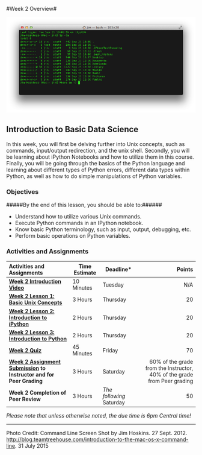 #Week 2 Overview#

![Command line image](images/command-line.png)
## Introduction to Basic Data Science ##

In this week, you will first be delving further into Unix concepts, such
as commands, input/output redirection, and the unix shell.  Secondly,
you will be learning about iPython Notebooks and how to utilize them in
this course.  Finally, you will be going through the basics of the
Python language and learning about different types of Python errors,
different data types within Python, as well as how to do simple
manipulations of Python variables.

### Objectives ###

#####By the end of this lesson, you should be able to:######

- Understand how to utilize various Unix commands.
- Execute Python commands in an IPython notebook.
- Know basic Python terminology, such as input, output, debugging, etc.
- Perform basic operations on Python variables.

### Activities and Assignments ###

|Activities and Assignments | Time Estimate | Deadline* | Points|
|:------| -----|-------|----------:|
|**[Week 2 Introduction Video][wv]** | 10 Minutes | Tuesday |N/A|
|**[Week 2 Lesson 1: Basic Unix Concepts](lesson1.md)**| 3 Hours |Thursday| 20|
|**[Week 2 Lesson 2: Introduction to iPython](lesson2.md)**| 2 Hours | Thursday | 20 |
|**[Week 2 Lesson 3: Introduction to Python](lesson3.md)**| 2 Hours | Thursday| 20 |
|**[Week 2 Quiz][wq]**| 45 Minutes | Friday | 70|
|**[Week 2 Assignment Submission][wa] to Instructor and for Peer Grading**| 3 Hours | Saturday | 60% of the grade from the Instructor, 40% of the grade from Peer grading | 
|**Week 2 Completion of Peer Review**| 3 Hours | *The following* Saturday | 50 | 

*Please note that unless otherwise noted, the due time is 6pm Central time!*

----------
[wq]: https://learn.illinois.edu/mod/quiz/view.php?id=1674930
[wv]: https://mediaspace.illinois.edu/media/Week+Two/1_oytnnjt6/48757791
[wa]: assignments/README.md

Photo Credit: Command Line Screen Shot by Jim Hoskins. 27 Sept. 2012. http://blog.teamtreehouse.com/introduction-to-the-mac-os-x-command-line. 31 July 2015
